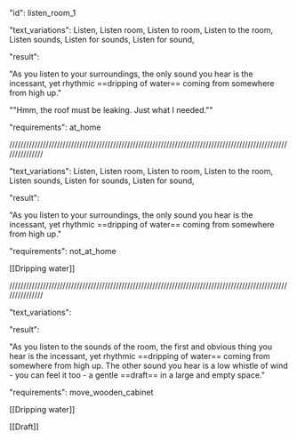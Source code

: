 "id": listen_room_1

"text_variations":
Listen, Listen room, Listen to room, Listen to the room, Listen sounds, Listen for sounds, Listen for sound, 

"result":

"As you listen to your surroundings, the only sound you hear is the incessant, yet rhythmic ==dripping of water== coming from somewhere from high up." 

""Hmm, the roof must be leaking. Just what I needed.""

"requirements": at_home

///////////////////////////////////////////////////////////////////////////////////////////////////////////////

"text_variations":
Listen, Listen room, Listen to room, Listen to the room, Listen sounds, Listen for sounds, Listen for sound, 

"result":

"As you listen to your surroundings, the only sound you hear is the incessant, yet rhythmic ==dripping of water== coming from somewhere from high up."

"requirements": not_at_home

[[Dripping water]]

///////////////////////////////////////////////////////////////////////////////////////////////////////////////

"text_variations":

"result":

"As you listen to the sounds of the room, the first and obvious thing you hear is the incessant, yet rhythmic ==dripping of water== coming from somewhere from high up. The other sound you hear is a low whistle of wind - you can feel it too - a gentle ==draft== in a large and empty space."

"requirements": move_wooden_cabinet

[[Dripping water]]

[[Draft]]
